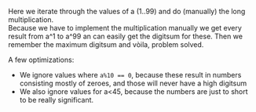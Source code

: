 Here we iterate through the values of a (1..99) and do (manually) the long multiplication.  
Because we have to implement the multiplication manually we get every result from a^1 to a^99 an can easily get the digitsum for these.
Then we remember the maximum digitsum and vòila, problem solved.

A few optimizations:
 - We ignore values where `a%10 == 0`, because these result in numbers consisting mostly of zeroes, and those will never have a high digitsum
 - We also ignore values for a<45, because the numbers are just to short to be really significant.